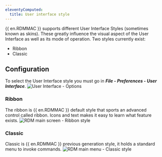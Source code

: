 ```yaml
---
eleventyComputed:
  title: User interface style
---
```

{{ en.RDMMAC }} supports different User Interface Styles (sometimes known as skins). These greatly influence the visual aspect of the User Interface as well as its mode of operation. Two styles currently exist:

* Ribbon
* Classic

## Configuration

To select the User Interface style you must go in ***File - Preferences - User Interface***.
![User Interface - Options](https://cdnweb.devolutions.net/docs/docs_en_rdm_mac_clip6001.png)

### Ribbon

The ribbon is {{ en.RDMMAC }} default style that sports an advanced control called ribbon. Icons and text makes it easy to learn what feature exists.
![RDM main screen - Ribbon style](https://cdnweb.devolutions.net/docs/docs_en_rdm_mac_clip10550.png)

### Classic

Classic is {{ en.RDMMAC }} previous generation style, it holds a standard menu to invoke commands.
![RDM main menu - Classic style](https://cdnweb.devolutions.net/docs/docs_en_rdm_mac_clip10551.png)

